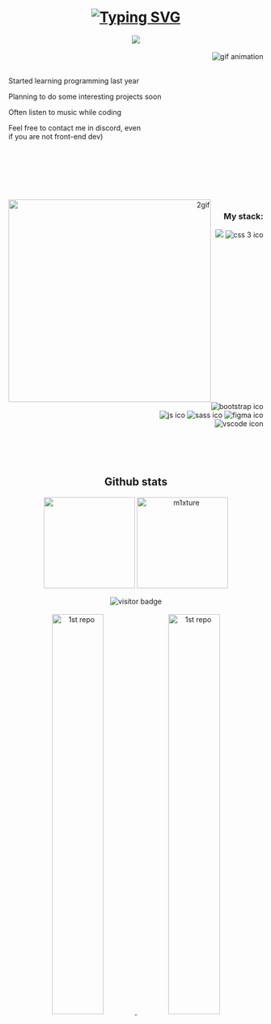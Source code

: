 <center>
  
  <h1 align="center"><a href="https://git.io/typing-svg"><img src="https://readme-typing-svg.demolab.com?font=Fira+Code&size=21&pause=1000&color=FFFFFE&background=23294600&center=true&vCenter=true&repeat=false&random=false&width=435&lines=Hello%2C+I+am+m1xture;An+amateur+front-end+developer" alt="Typing SVG" /></a></h1>
  <div align="center">
  <a href="https://discordapp.com/users/1137391988417769583/" target="_blank">
    <img src="https://lanyard.kyrie25.me/api/1137391988417769583?bg=1F2140&borderRadius=13px&gradient=e4eFfd&waveSpotifyColor=0F1130&idleMessage=doing%20%something%20%important&waveColor=0A1024&text_color="  />
  </a>
</div>

<br>

<div align="center">
  
  <img src="https://media.tenor.com/rA6ler4OflUAAAAC/zankyou-no.gif" alt="gif animation" align="right">

  <div align="left" >
    <br><br>
    <p>Started learning programming last year</p>
    <p>Planning to do some interesting projects soon</p>
    <p>Often listen to music while coding</p>
    <p>Feel free to contact me in discord, 
      even <br> if you are not front-end dev)</p>
    </div>
</div>
    <br><br><br>
<div align="right">
  <br><br><br>
  
 
  
  <img alt="2gif" src="https://giffiles.alphacoders.com/191/191898.gif" align="left" width="400px">
   <h3 align="right">My stack:</h3>
  <div align="right">
    <img alt"html ico" src="https://img.shields.io/badge/HTML5-E34F26?style=for-the-badge&logo=html5&logoColor=white">
    <img alt="css 3 ico" src="https://img.shields.io/badge/CSS3-1572B6?style=for-the-badge&logo=css3&logoColor=white">
    <img alt="bootstrap ico" src="https://img.shields.io/badge/Bootstrap-563D7C?style=for-the-badge&logo=bootstrap&logoColor=white">
    <br>
    <img alt="js ico" src="https://img.shields.io/badge/JavaScript-323330?style=for-the-badge&logo=javascript&logoColor=F7DF1E">
    <img alt="sass ico" src="https://img.shields.io/badge/Sass-CC6699?style=for-the-badge&logo=sass&logoColor=white">
    <img alt="figma ico" src="https://img.shields.io/badge/Figma-F24E1E?style=for-the-badge&logo=figma&logoColor=white">
    <br>
    <img alt="vscode icon" src="https://img.shields.io/badge/Visual_Studio_Code-0078D4?style=for-the-badge&logo=visual%20studio%20code&logoColor=white">
  </div>
  </div>
</div>


<br><br><br>


<div align="center">
  <h2 align="center">Github stats</h2>
  <div>
  <img  height="180px" align="center" src="https://github-readme-stats.vercel.app/api?username=m1xture&theme=transparent&title_color=e4eFfd&bg_color=1F2140&text_color=85AAF2&border_color=b8c1ec&border_radius=13&hide_border=true" />
  <img height="180px"  align="center" src="https://github-readme-stats.vercel.app/api/top-langs?username=m1xture&show_icons=true&hide_border=true&locale=en&layout=compact&theme=transparent&title_color=e4eFfd&bg_color=1F2140&text_color=85AAF2&border_color=b8c1ec&border_radius=13" alt="m1xture" /></div>
  <br>
   <img alt="visitor badge" align="center" src="https://github-readme-activity-graph.vercel.app/graph?username=m1xture&bg_color=1F2140&color=85AAF2&line=CEC9E7&point=fffffe&radius=13&title_color=e4eFfd&hide_border=true">
  <br><br>
  <div align-"center">
    <a href="https://github.com/m1xture/Simple-Chocolate" target="_blank">
    <img alt="1st repo" width="45%" src="https://github-readme-stats.vercel.app/api/pin/?username=m1xture&repo=Simple-Chocolate&bg_color=1F2140&title_color=e4eFfd&text_color=85AAF2&icon_color=fffffe&border_radius=13&hide_border=true">
      </a>
    <a href="https://github.com/m1xture/command" target="_blank">
    <img alt="1st repo" width="45%" src="https://github-readme-stats.vercel.app/api/pin/?username=m1xture&repo=command&bg_color=1F2140&title_color=e4eFfd&text_color=85AAF2&icon_color=fffffe&border_radius=13&hide_border=true">
    </a>
</div>
</div>

</center>
